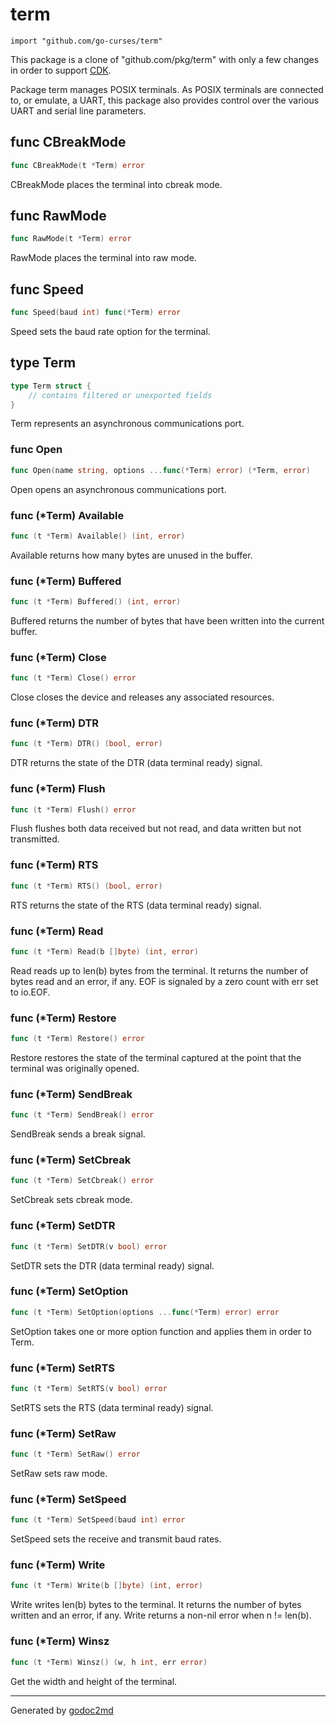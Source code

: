 
# term
    import "github.com/go-curses/term"

This package is a clone of "github.com/pkg/term" with only a few changes
in order to support [CDK](https://github.com/kckrinke/go-cdk).


Package term manages POSIX terminals. As POSIX terminals are connected to,
or emulate, a UART, this package also provides control over the various
UART and serial line parameters.






## func CBreakMode
``` go
func CBreakMode(t *Term) error
```
CBreakMode places the terminal into cbreak mode.


## func RawMode
``` go
func RawMode(t *Term) error
```
RawMode places the terminal into raw mode.


## func Speed
``` go
func Speed(baud int) func(*Term) error
```
Speed sets the baud rate option for the terminal.



## type Term
``` go
type Term struct {
    // contains filtered or unexported fields
}
```
Term represents an asynchronous communications port.









### func Open
``` go
func Open(name string, options ...func(*Term) error) (*Term, error)
```
Open opens an asynchronous communications port.




### func (\*Term) Available
``` go
func (t *Term) Available() (int, error)
```
Available returns how many bytes are unused in the buffer.



### func (\*Term) Buffered
``` go
func (t *Term) Buffered() (int, error)
```
Buffered returns the number of bytes that have been written into the current buffer.



### func (\*Term) Close
``` go
func (t *Term) Close() error
```
Close closes the device and releases any associated resources.



### func (\*Term) DTR
``` go
func (t *Term) DTR() (bool, error)
```
DTR returns the state of the DTR (data terminal ready) signal.



### func (\*Term) Flush
``` go
func (t *Term) Flush() error
```
Flush flushes both data received but not read, and data written but not transmitted.



### func (\*Term) RTS
``` go
func (t *Term) RTS() (bool, error)
```
RTS returns the state of the RTS (data terminal ready) signal.



### func (\*Term) Read
``` go
func (t *Term) Read(b []byte) (int, error)
```
Read reads up to len(b) bytes from the terminal. It returns the number of
bytes read and an error, if any. EOF is signaled by a zero count with
err set to io.EOF.



### func (\*Term) Restore
``` go
func (t *Term) Restore() error
```
Restore restores the state of the terminal captured at the point that
the terminal was originally opened.



### func (\*Term) SendBreak
``` go
func (t *Term) SendBreak() error
```
SendBreak sends a break signal.



### func (\*Term) SetCbreak
``` go
func (t *Term) SetCbreak() error
```
SetCbreak sets cbreak mode.



### func (\*Term) SetDTR
``` go
func (t *Term) SetDTR(v bool) error
```
SetDTR sets the DTR (data terminal ready) signal.



### func (\*Term) SetOption
``` go
func (t *Term) SetOption(options ...func(*Term) error) error
```
SetOption takes one or more option function and applies them in order to Term.



### func (\*Term) SetRTS
``` go
func (t *Term) SetRTS(v bool) error
```
SetRTS sets the RTS (data terminal ready) signal.



### func (\*Term) SetRaw
``` go
func (t *Term) SetRaw() error
```
SetRaw sets raw mode.



### func (\*Term) SetSpeed
``` go
func (t *Term) SetSpeed(baud int) error
```
SetSpeed sets the receive and transmit baud rates.



### func (\*Term) Write
``` go
func (t *Term) Write(b []byte) (int, error)
```
Write writes len(b) bytes to the terminal. It returns the number of bytes
written and an error, if any. Write returns a non-nil error when n !=
len(b).



### func (\*Term) Winsz
``` go
func (t *Term) Winsz() (w, h int, err error)
```
Get the width and height of the terminal.






- - -
Generated by [godoc2md](http://godoc.org/github.com/davecheney/godoc2md)

